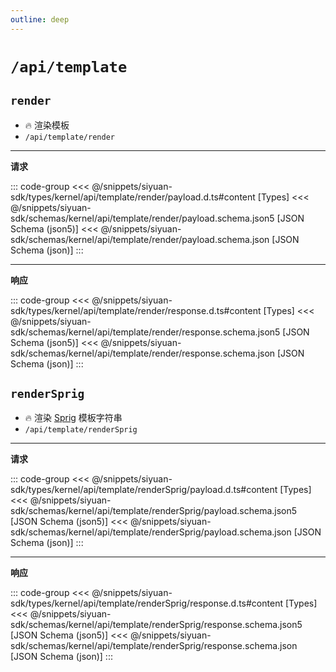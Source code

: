 ```yaml
---
outline: deep
---
```


# `/api/template`

## `render`

- 🔥 渲染模板
- `/api/template/render`

---

**请求**

::: code-group
<<< @/snippets/siyuan-sdk/types/kernel/api/template/render/payload.d.ts#content [Types]
<<< @/snippets/siyuan-sdk/schemas/kernel/api/template/render/payload.schema.json5 [JSON Schema (json5)]
<<< @/snippets/siyuan-sdk/schemas/kernel/api/template/render/payload.schema.json [JSON Schema (json)]
:::

---

**响应**

::: code-group
<<< @/snippets/siyuan-sdk/types/kernel/api/template/render/response.d.ts#content [Types]
<<< @/snippets/siyuan-sdk/schemas/kernel/api/template/render/response.schema.json5 [JSON Schema (json5)]
<<< @/snippets/siyuan-sdk/schemas/kernel/api/template/render/response.schema.json [JSON Schema (json)]
:::

## `renderSprig`

- 🔥 渲染 [Sprig](https://masterminds.github.io/sprig/) 模板字符串
- `/api/template/renderSprig`

---

**请求**

::: code-group
<<< @/snippets/siyuan-sdk/types/kernel/api/template/renderSprig/payload.d.ts#content [Types]
<<< @/snippets/siyuan-sdk/schemas/kernel/api/template/renderSprig/payload.schema.json5 [JSON Schema (json5)]
<<< @/snippets/siyuan-sdk/schemas/kernel/api/template/renderSprig/payload.schema.json [JSON Schema (json)]
:::

---

**响应**

::: code-group
<<< @/snippets/siyuan-sdk/types/kernel/api/template/renderSprig/response.d.ts#content [Types]
<<< @/snippets/siyuan-sdk/schemas/kernel/api/template/renderSprig/response.schema.json5 [JSON Schema (json5)]
<<< @/snippets/siyuan-sdk/schemas/kernel/api/template/renderSprig/response.schema.json [JSON Schema (json)]
:::
